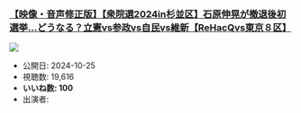 ### [【映像・音声修正版】【衆院選2024in杉並区】石原伸晃が撤退後初選挙…どうなる？立憲vs参政vs自民vs維新【ReHacQvs東京８区】](https://www.youtube.com/watch?v=5FJ23NvrmK0)
[![](https://img.youtube.com/vi/5FJ23NvrmK0/sddefault.jpg)](https://www.youtube.com/watch?v=5FJ23NvrmK0)
-   公開日: 2024-10-25
-   視聴数: 19,616
-   **いいね数: 100**
-   出演者: 
